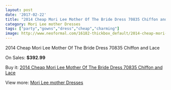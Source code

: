 ```yaml
---
layout: post
date: '2017-02-22'
title: "2014 Cheap Mori Lee Mother Of The Bride Dress 70835 Chiffon and Lace"
category: Mori Lee mother Dresses
tags: ["party","gowns","dress","cheap","charming"]
image: http://www.neoformal.com/16182-thickbox_default/2014-cheap-mori-lee-mother-of-the-bride-dress-70835-chiffon-and-lace.jpg
---
```

2014 Cheap Mori Lee Mother Of The Bride Dress 70835 Chiffon and Lace

On Sales: **$392.99**
<a href="https://www.neoformal.com/en/mori-lee-mother-dresses-2014/5401-2014-cheap-mori-lee-mother-of-the-bride-dress-70835-chiffon-and-lace.html"><amp-img layout="responsive" width="600" height="600" src="//www.neoformal.com/16182-thickbox_default/2014-cheap-mori-lee-mother-of-the-bride-dress-70835-chiffon-and-lace.jpg" alt="2014 Cheap Mori Lee Mother Of The Bride Dress 70835 Chiffon and Lace 0" /></a>
<a href="https://www.neoformal.com/en/mori-lee-mother-dresses-2014/5401-2014-cheap-mori-lee-mother-of-the-bride-dress-70835-chiffon-and-lace.html"><amp-img layout="responsive" width="600" height="600" src="//www.neoformal.com/16183-thickbox_default/2014-cheap-mori-lee-mother-of-the-bride-dress-70835-chiffon-and-lace.jpg" alt="2014 Cheap Mori Lee Mother Of The Bride Dress 70835 Chiffon and Lace 1" /></a>
<a href="https://www.neoformal.com/en/mori-lee-mother-dresses-2014/5401-2014-cheap-mori-lee-mother-of-the-bride-dress-70835-chiffon-and-lace.html"><amp-img layout="responsive" width="600" height="600" src="//www.neoformal.com/16184-thickbox_default/2014-cheap-mori-lee-mother-of-the-bride-dress-70835-chiffon-and-lace.jpg" alt="2014 Cheap Mori Lee Mother Of The Bride Dress 70835 Chiffon and Lace 2" /></a>

Buy it: [2014 Cheap Mori Lee Mother Of The Bride Dress 70835 Chiffon and Lace](https://www.neoformal.com/en/mori-lee-mother-dresses-2014/5401-2014-cheap-mori-lee-mother-of-the-bride-dress-70835-chiffon-and-lace.html "2014 Cheap Mori Lee Mother Of The Bride Dress 70835 Chiffon and Lace")

View more: [Mori Lee mother Dresses](https://www.neoformal.com/en/64-mori-lee-mother-dresses-2014 "Mori Lee mother Dresses")